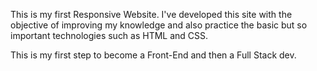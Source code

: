 This is my first Responsive Website.
I've developed this site with the objective of improving my knowledge
and also practice the basic but so important technologies such as
HTML and CSS.

This is my first step to become a Front-End and then a Full Stack dev. 
